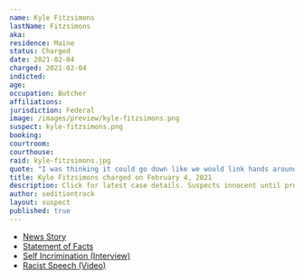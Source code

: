 ```yaml
---
name: Kyle Fitzsimons
lastName: Fitzsimons
aka:
residence: Maine
status: Charged
date: 2021-02-04
charged: 2021-02-04
indicted:
age:
occupation: Butcher
affiliations:
jurisdiction: Federal
image: /images/preview/kyle-fitzsimons.png
suspect: kyle-fitzsimons.png
booking:
courtroom:
courthouse:
raid: kyle-fitzsimons.jpg
quote: "I was thinking it could go down like we would link hands around the Capitol and it would be like Whoville"
title: Kyle Fitzsimons charged on February 4, 2021
description: Click for latest case details. Suspects innocent until proven guilty.
author: seditiontrack
layout: suspect
published: true
---
```

- [News Story](https://twitter.com/nathanTbernard/status/1357746924535877633?s=20)
- [Statement of Facts](https://htv-prod-media.s3.amazonaws.com/files/fitzsimons-criminal-complaint-1612477067.pdf)
- [Self Incrimination (Interview)](https://www.therochestervoice.com/west-lebanon-man-recounts-the-hope-then-terror-he-encountered-on-jan-6-cms-15693)
- [Racist Speech (Video)](https://twitter.com/nathanTbernard/status/1357746924535877633?s=20)
